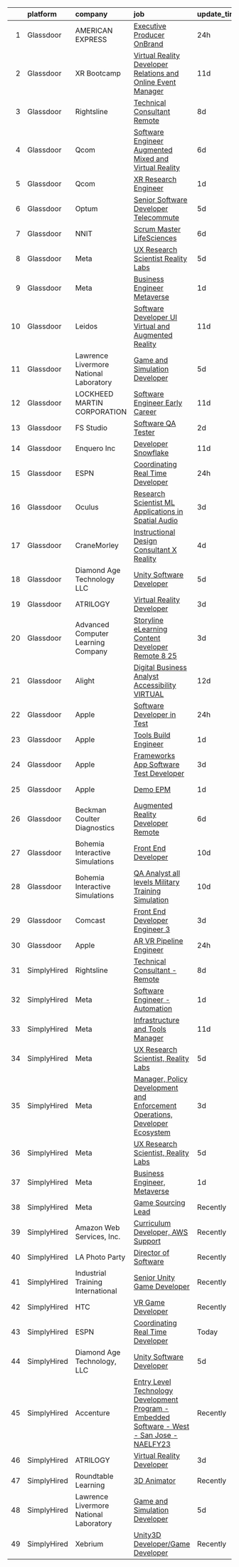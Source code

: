 

|    | platform    | company                                | job                                                                                                                                                                                                                                                                                                                                                                                                                                                                                                                                                                                                                                                                                                                                                                                                                                                                                                                                                                                                                                                                                                                                                                                                                                                                                                                                                                                                                                                                     | update_time   | location                   |
|---:|:------------|:---------------------------------------|:------------------------------------------------------------------------------------------------------------------------------------------------------------------------------------------------------------------------------------------------------------------------------------------------------------------------------------------------------------------------------------------------------------------------------------------------------------------------------------------------------------------------------------------------------------------------------------------------------------------------------------------------------------------------------------------------------------------------------------------------------------------------------------------------------------------------------------------------------------------------------------------------------------------------------------------------------------------------------------------------------------------------------------------------------------------------------------------------------------------------------------------------------------------------------------------------------------------------------------------------------------------------------------------------------------------------------------------------------------------------------------------------------------------------------------------------------------------------|:--------------|:---------------------------|
|  1 | Glassdoor   | AMERICAN EXPRESS                       | [Executive Producer OnBrand](https://www.glassdoor.com/partner/jobListing.htm?pos=102&ao=1110586&s=58&guid=00000182e86b970d931c4c1e38cd25e1&src=GD_JOB_AD&t=SR&vt=w&cs=1_1ff4f556&cb=1661756741792&jobListingId=1008098826742&cpc=87034903B3AB482B&jrtk=3-0-1gbk6n5ptkhop801-1gbk6n5qfi17l800-460bc022720b3b6d--6NYlbfkN0A5nblP0AAnhgopED8_ojjQZxlXcLntPBcvKwP4k1GUfGgSQRbHn3Z5UHu62_hWhZAqB0ZWgZmuKroqlOfyUZ5_J_bJqOI8OmvomWp8rwhP6ED-unPvCmthUUcPWtRAIIWTT7PZeqJosRdrYt6iWLiNCADzdZ-xOXu__vxl17WZs67D7_yHbxteOMRBcICA0kW6VUJW_WFXY-qhJAl19pznx2STZCkRRCjTCKS1V4G4grTL-oe0wOgcmsYS93VFecVTylSqxmK8EYFqnqjZaG4q6z8MGuU5ofufwHsDBiYNWGqbvIy56xOPUCULYqcRQ5vuSFeKJeTz_DSFKmXLe6gZHX409ywUwKe5Aw5V82D4Xtacg0sV2jWGaMPN7KdOLuzvpGj04rnskhfuo2yuT5_oQaapIIU0y2HQZQ1VKtX26DSyIzIpoJ_Scg97DZT34UY%3D)                                                                                                                                                                                                                                                                                                                                                                                                                                                                                                                                                                                                                                                                          | 24h           | Atlanta, GA                |
|  2 | Glassdoor   | XR Bootcamp                            | [Virtual Reality Developer Relations and Online Event Manager](https://www.glassdoor.com/partner/jobListing.htm?pos=114&ao=1136043&s=58&guid=00000182e86b970d931c4c1e38cd25e1&src=GD_JOB_AD&t=SR&vt=w&ea=1&cs=1_31ad64f2&cb=1661756741794&jobListingId=1008076540658&jrtk=3-0-1gbk6n5ptkhop801-1gbk6n5qfi17l800-40360dfe05569299-)                                                                                                                                                                                                                                                                                                                                                                                                                                                                                                                                                                                                                                                                                                                                                                                                                                                                                                                                                                                                                                                                                                                                      | 11d           | Remote                     |
|  3 | Glassdoor   | Rightsline                             | [Technical Consultant   Remote](https://www.glassdoor.com/partner/jobListing.htm?pos=116&ao=1136043&s=58&guid=00000182e86b970d931c4c1e38cd25e1&src=GD_JOB_AD&t=SR&vt=w&ea=1&cs=1_c8ff21e4&cb=1661756741794&jobListingId=1008082533576&jrtk=3-0-1gbk6n5ptkhop801-1gbk6n5qfi17l800-b28c18853c3c68fb-)                                                                                                                                                                                                                                                                                                                                                                                                                                                                                                                                                                                                                                                                                                                                                                                                                                                                                                                                                                                                                                                                                                                                                                     | 8d            | Los Angeles, CA            |
|  4 | Glassdoor   | Qcom                                   | [Software Engineer   Augmented  Mixed and Virtual Reality](https://www.glassdoor.com/partner/jobListing.htm?pos=115&ao=1136043&s=58&guid=00000182e86b970d931c4c1e38cd25e1&src=GD_JOB_AD&t=SR&vt=w&cs=1_6ae7a25a&cb=1661756741794&jobListingId=1008086104832&jrtk=3-0-1gbk6n5ptkhop801-1gbk6n5qfi17l800-f92fa02f8e93d358-)                                                                                                                                                                                                                                                                                                                                                                                                                                                                                                                                                                                                                                                                                                                                                                                                                                                                                                                                                                                                                                                                                                                                               | 6d            | San Diego, CA              |
|  5 | Glassdoor   | Qcom                                   | [XR Research Engineer](https://www.glassdoor.com/partner/jobListing.htm?pos=127&ao=1136043&s=58&guid=00000182e86b970d931c4c1e38cd25e1&src=GD_JOB_AD&t=SR&vt=w&cs=1_4597635a&cb=1661756741795&jobListingId=1008098183548&jrtk=3-0-1gbk6n5ptkhop801-1gbk6n5qfi17l800-a31e3c20962b6759-)                                                                                                                                                                                                                                                                                                                                                                                                                                                                                                                                                                                                                                                                                                                                                                                                                                                                                                                                                                                                                                                                                                                                                                                   | 1d            | San Diego, CA              |
|  6 | Glassdoor   | Optum                                  | [Senior Software Developer   Telecommute](https://www.glassdoor.com/partner/jobListing.htm?pos=124&ao=1136043&s=58&guid=00000182e86b970d931c4c1e38cd25e1&src=GD_JOB_AD&t=SR&vt=w&cs=1_b7d6b144&cb=1661756741794&jobListingId=1008088726558&jrtk=3-0-1gbk6n5ptkhop801-1gbk6n5qfi17l800-766c266b2dee9ff6-)                                                                                                                                                                                                                                                                                                                                                                                                                                                                                                                                                                                                                                                                                                                                                                                                                                                                                                                                                                                                                                                                                                                                                                | 5d            | Plymouth, MN               |
|  7 | Glassdoor   | NNIT                                   | [Scrum Master   LifeSciences](https://www.glassdoor.com/partner/jobListing.htm?pos=128&ao=1136043&s=58&guid=00000182e86b970d931c4c1e38cd25e1&src=GD_JOB_AD&t=SR&vt=w&cs=1_2e5e526e&cb=1661756741795&jobListingId=1008086109303&jrtk=3-0-1gbk6n5ptkhop801-1gbk6n5qfi17l800-c91480660b5e92d1-)                                                                                                                                                                                                                                                                                                                                                                                                                                                                                                                                                                                                                                                                                                                                                                                                                                                                                                                                                                                                                                                                                                                                                                            | 6d            | New Jersey                 |
|  8 | Glassdoor   | Meta                                   | [UX Research Scientist  Reality Labs](https://www.glassdoor.com/partner/jobListing.htm?pos=106&ao=1110586&s=58&guid=00000182e86b970d931c4c1e38cd25e1&src=GD_JOB_AD&t=SR&vt=w&cs=1_913e781d&cb=1661756741793&jobListingId=1008089729891&cpc=3DB599BF2F4828F0&jrtk=3-0-1gbk6n5ptkhop801-1gbk6n5qfi17l800-4859e784e5f8e01f--6NYlbfkN0DYl4UJW4r1Vl7FEn6T9F-rD9lpC-0oMJVSiWjK_MGUd8e8cHXcpv6KPyjLHZEfqkV4p65aMquXS_b1aK8zo375GpybqlQ-VDCS7vwKj_DwDvBYD6nwa0jUxY6r879JQG3fELI1U73N70vemMk_ckBnd80ptS9XF-lGYFgWw4iZ0zZVAyGVLl5VyLKFowWcOdajnNGV-I--hNWwk_2rlHkjQZUodXBU1EG-7Un5osm2J8uDjL6nfBc_HeNX2fItgRxnv4Yw3s4q4VqjaxUFSRtVXepkJU4SDssAPqNRzsPt85QMQF6hbxym9r5nc0PYYNWOlHNBEVwBLkTr7iO7qRosaGzIMpCGoMTHg0RvfCF3g1zZYSOlafRyVwICkObz-AxUPd98vbsgq57oTTp03Fa_KNWfdXo6PROhu5IQ_3yrLKbru3VyncvUWtcv7Xaig6D3vMexNabWpQC0Ze0zkwSy4jdq9T0d5IMVIAXXF5wLqevEgLG8IyWX-fPj4a7PgADfm86-_f2cwdatN7RTFIQA-pnPEkPL0p3nCaSNHkRzREoQotrP3hnlxy5jMGwt3F6lfOYJEM5LcFIDV771vjR7EagV3zIQcwmc_ehAAsWGAm6j9dz-76ePSSEIqsua-ZTNPDBsFEA34LXMIojxWMFgyUgBBYfkyhdjZ5Jpql2_l2wUBhgOTbteXOkxrIqBTpY3wwWKwpMB7QVV9oHtOYVJbwlQh3jDItC8mP2PVEP80Ip2YWMG2qrSVwnIPXeJI50JkY7mrQovOJM7zdhXsc65t6CZ-Uj4eq9dUtzV4hlt_s_IDgFCyEIWBNYSMYBpM0f6Z0Jm_e2T8sCsiKrt03KP6vpoUURAoYrvhsOu_X0ePpCYJ9tNV2_x8WhktnZyuR2Kmz0HN8QNC3AinuEjrpB7FIGU512-ZSGqjXw-TAfa9s7YHJxRAwUPaw3GRG1VxlMFpHqmAP-tXJ6FvI2NtdyOfISszPqLe-HB50GOv07Izb766PU4igWPftq2BL0poE1KAHVybcJzW0jkorHdaKo67bodR1vR92PNsOzeN3JN4uQpH1oEax0uHKRLUYQiwSA%3D) | 5d            | Redmond, WA                |
|  9 | Glassdoor   | Meta                                   | [Business Engineer  Metaverse](https://www.glassdoor.com/partner/jobListing.htm?pos=108&ao=1110586&s=58&guid=00000182e86b970d931c4c1e38cd25e1&src=GD_JOB_AD&t=SR&vt=w&cs=1_b0b5d80b&cb=1661756741793&jobListingId=1008098380622&cpc=A65DF3A704A48F9B&jrtk=3-0-1gbk6n5ptkhop801-1gbk6n5qfi17l800-f74c31323406ede6--6NYlbfkN0DYl4UJW4r1Vl7FEn6T9F-rD9lpC-0oMJVSiWjK_MGUd8e8cHXcpv6KPyjLHZEfqkWOcX9hFWx8hBZJ35vVM6gOPhIq3PQwo91r5nRGltgM-tikUBEzlprCWfFNCLGDtOua8yMqQx-wqUgalNXupcKM3JJCce47PW0xPi_cZSXqwe59jZh0RIuzyvOjD6-Q4Q1FFANAG9kyO7D5GYaxwxODp3c0cAVJ2Pmycho0PubJmYdZW-SvksKMqsCBE5v50SihkdgbPmSihOLnKEGamZQ7hjzZG9uOSMicZ7AjqImfecSCIzdttEYOq-T5N8xb5jpcfLcBBqG1N8Qtzfnvxbqv9je4NiwVtrjBTbed4F4fdnkQNo2FBuDJwitpOkCBqVRs_3bc12QanpUNUVQt5R_eyX-5Uu7O0xwxRGk-bNlv1FiVBT-rjOyWgA7b34U-2DekS91itzv3U5iuU85CaqDHdSSlRDXBB5jlnI1E4vRO8NRcHWYzfJJ_I4JlMaav9paX6mrs-RAtPAKifJYWKVL_1Lb7FyKSe7LiVMz58bvn2_ghdcFeN_cjsJThYFaEzawM1D8l-DujTtF4wVsNkQ4FhwwoR9zCOBtgqh5ejScGMtReESNvzSU_bFx2wygnk3CV6XdvKXXtipxrQ6Zre4ZEq36koJb9hPYA4I9k8Me_o3cwMht3stL3cITW9TG4C8_V7Spt9FS4aA9qW_SWw5LLsswmHOjZmLErMkhVoyFhY3JGx0uq3vuiaV6IEmYTVX1WPrt_FD3k4v2w1VtJ1rWHvqgfIDfFrydvKCU_ZhcQIkAEHJYPB88jnFApKawih4PWsDwIUaKtJYUqr9f_noPJtXU5VaUaXJYEOaIL46TouF3nEghDdC4Erpjfd6sfmU3PgJqjRzQ1u71CwYPRacWWWoONLlxbzKtZmj-RgypLLTb3uC6-SqCkwiaYgINGGe70UcBYD4iOlaw6YgeQ56JFWVtX5MoJSzIw0YqqSNQoeRcAyDxERvZIab1YoR2GjUeJTQI2N_ndBpNcrP48eMRNgvD6K79usF8%3D)                                        | 1d            | Los Angeles, CA            |
| 10 | Glassdoor   | Leidos                                 | [Software Developer   UI  Virtual and Augmented Reality](https://www.glassdoor.com/partner/jobListing.htm?pos=103&ao=1110586&s=58&guid=00000182e86b970d931c4c1e38cd25e1&src=GD_JOB_AD&t=SR&vt=w&cs=1_e0604600&cb=1661756741792&jobListingId=1008077271826&cpc=E773D000C9BC26FA&jrtk=3-0-1gbk6n5ptkhop801-1gbk6n5qfi17l800-00cd903cd62788fc--6NYlbfkN0CZUO70VSdYKA8PR3jfrSh5ljhqJhfDt0PzQCMubt8cRihWbmqO_-Ccw6DGinMZCyJzkaFxd7N7OqMyGmEHSKB1kslckWKLwPCBcZhEd3jGlq5d3SmluoLsMVZyld88sLpr1kDfBznTNAO-J-XdWqpErp3ozdklj28lvMojXzqmC8v906SKc7ml_vEb0uLEss4f1KDV532sR2LxLsFSRrIB3fwIKfUuCGD0XNp7ADhwqvDXvWgIWXp9Egcd4AV9nVKlHYKs-S2d6w1wd4_1JkXbeTSfVKNCRDTbEPn-Ta4jhylY_C1KcTElPN4ImE-5j0ne24NUA-B553uLYxfO5_PXV4SBp2vv9LDR-gIeGqlHkYXWZLhJ4q2_gxGQeC2ufDErVokMM8HNiuJYtYcRqs2lhPYojG84XbE_2FV4aEcCK19MBYDDjhrSXHszMEX0TXSyYCx4FPgiXPPgvSIz6ZKbUUO4d2Fz79CSmO-UWtgeHgKFP6AIdP8lBou_q2aHefr2pTLofv8IUnwG-FnTLjDFY_eVjTWjoQkIk_HCLUVIEilxvGo1NE1B2tq7rvcDRBqWxjo7PJZ2HUEqoCqe8HQ7dPDp1j042wYrC2JV-FCSW87o_q2yAkX0)                                                                                                                                                                                                                                                                                                                                                                                                                                                            | 11d           | Bethesda, MD               |
| 11 | Glassdoor   | Lawrence Livermore National Laboratory | [Game and Simulation Developer](https://www.glassdoor.com/partner/jobListing.htm?pos=121&ao=1136043&s=58&guid=00000182e86b970d931c4c1e38cd25e1&src=GD_JOB_AD&t=SR&vt=w&cs=1_ca3ad7e0&cb=1661756741794&jobListingId=1008088757869&jrtk=3-0-1gbk6n5ptkhop801-1gbk6n5qfi17l800-69fb73c5ec4fe4f1-)                                                                                                                                                                                                                                                                                                                                                                                                                                                                                                                                                                                                                                                                                                                                                                                                                                                                                                                                                                                                                                                                                                                                                                          | 5d            | Livermore, CA              |
| 12 | Glassdoor   | LOCKHEED MARTIN CORPORATION            | [Software Engineer   Early Career](https://www.glassdoor.com/partner/jobListing.htm?pos=125&ao=1136043&s=58&guid=00000182e86b970d931c4c1e38cd25e1&src=GD_JOB_AD&t=SR&vt=w&cs=1_046e6073&cb=1661756741794&jobListingId=1008076386553&jrtk=3-0-1gbk6n5ptkhop801-1gbk6n5qfi17l800-7b2be16490d5325a-)                                                                                                                                                                                                                                                                                                                                                                                                                                                                                                                                                                                                                                                                                                                                                                                                                                                                                                                                                                                                                                                                                                                                                                       | 11d           | Orlando, FL                |
| 13 | Glassdoor   | FS Studio                              | [Software QA Tester](https://www.glassdoor.com/partner/jobListing.htm?pos=112&ao=1136043&s=58&guid=00000182e86b970d931c4c1e38cd25e1&src=GD_JOB_AD&t=SR&vt=w&cs=1_f7c8c900&cb=1661756741794&jobListingId=1008097048153&jrtk=3-0-1gbk6n5ptkhop801-1gbk6n5qfi17l800-b4bf7de5cd4cdc01-)                                                                                                                                                                                                                                                                                                                                                                                                                                                                                                                                                                                                                                                                                                                                                                                                                                                                                                                                                                                                                                                                                                                                                                                     | 2d            | Remote                     |
| 14 | Glassdoor   | Enquero Inc                            | [Developer   Snowflake](https://www.glassdoor.com/partner/jobListing.htm?pos=130&ao=1136043&s=58&guid=00000182e86b970d931c4c1e38cd25e1&src=GD_JOB_AD&t=SR&vt=w&cs=1_587f43b5&cb=1661756741795&jobListingId=1008075563857&jrtk=3-0-1gbk6n5ptkhop801-1gbk6n5qfi17l800-77a577ee7a62de20-)                                                                                                                                                                                                                                                                                                                                                                                                                                                                                                                                                                                                                                                                                                                                                                                                                                                                                                                                                                                                                                                                                                                                                                                  | 11d           | Milpitas, CA               |
| 15 | Glassdoor   | ESPN                                   | [Coordinating Real Time Developer](https://www.glassdoor.com/partner/jobListing.htm?pos=105&ao=1110586&s=58&guid=00000182e86b970d931c4c1e38cd25e1&src=GD_JOB_AD&t=SR&vt=w&cs=1_67258681&cb=1661756741792&jobListingId=1008099703471&cpc=1CBFC3E34E2A31FF&jrtk=3-0-1gbk6n5ptkhop801-1gbk6n5qfi17l800-ec9ac00aa93ed0f3--6NYlbfkN0DAFTyt7pbDCC2JPO79CSdi1dIb81yjczP5qsKcZIxgiYm3-7g-689Ur9xqU8QiYHWliOuVcqmIqya8WKhFVpfsAWydClIqn2uJCpDZjiJkYEjQ32E-XlvrPlmCHWl4NF0AMVA6JhRjwdQ3OTqmDHOlOE0dorIN8T6Gshc0YMpuk0xv_1mqkxnerF1wzVrnVmm9ceF4ytScze0M1N4CQkxaOCNoss-7Qzy7GrXwsci1pj2RS0m9kZhiIFk4wzFjGtl5-tlRaBDmnTnFvJ4lgWKh_adrtTAOwbJL6Vf0eXlohwL3C2iHzGyzdfjPOfoiS-sn_183ZtuvR1ETwI4IAUOQLMt-3XDXCqQPZ3E11l3owRxWnbB8JH-nAkI0ZM3Pr5CncGQo5R1fvuv3Bc76lTfAnNPhbRJXm2Mj3MbXxAJpJkZb5UPPtSIoQ46N8Eh3To8%3D)                                                                                                                                                                                                                                                                                                                                                                                                                                                                                                                                                                                                                                                                    | 24h           | Bristol, CT                |
| 16 | Glassdoor   | Oculus                                 | [Research Scientist   ML Applications in Spatial Audio](https://www.glassdoor.com/partner/jobListing.htm?pos=109&ao=1110586&s=58&guid=00000182e86b970d931c4c1e38cd25e1&src=GD_JOB_AD&t=SR&vt=w&cs=1_c1d10f31&cb=1661756741793&jobListingId=1008095385645&cpc=A65DF3A704A48F9B&jrtk=3-0-1gbk6n5ptkhop801-1gbk6n5qfi17l800-501fcd3211148ab7--6NYlbfkN0DYl4UJW4r1Vl7FEn6T9F-rD9lpC-0oMJVSiWjK_MGUd8e8cHXcpv6KPyjLHZEfqkUAZZDs191ixImTJWIZil0qjRYaN9eUc2Hy4lO3-snSUaqDZ-2Z2b65X-1o_2k_JEsZ3J4k9wNB0LAuFWxiyvHp8EHXzqf5FLZyVm5-7rAgrf2y5jaKuxodsBXen1Va_CKFtAe5WY16BxCPYPktInT3dEAnDpzIQYE-ZwYyXWaY8TdAcepn2nSg5kobjIA1z1l6sPGcac2KtJgiJY0hG6Oyk4xJ1opqAizFGd6ejFrFO6HNhL7bmF2UwQbuL1x9DefATeeVpza5NG3EEOss37u6h2fB1a0eQoWitGgI380M81a_WY2gdo4khGjvaknQUJy4POX7Ad4xDiBWVPz3rowh4lRN2vpsgcGSqd6ZZOorO0a3xa9cmuW5Mo2V_G_bnhHvNRWjX2yXCq6pBN1aNOnkj1WGcWeehilJowqVO86mMzSr2S0tSaoEg95QPvFBkgcAlyXM8EYxTqY5MRjVmQ9RGxmZypqrpdodbQxWCNtxn72H1Wh6UNJKRJYT6LimUVEVE5vw_KNrrMB-yQMaZtHv_K3SAFwrG3bppoF76JB5BOgMV2L3E9QqjEsf14nD3dtlUxy_5SgpseTbZFQHsiBDjIlJGBOWxLDajVTDUFf89wsQakPIJvlUVxBAQLXQwbpwymyHXTTmZ2CFVx17Gg4adeKKn0tp6xHMvx9E0PdsxRZP4zYtD4oI5Dgq-pVaobBjoUxDJSs0t6HNCu2vRZ5fN1SYoNtOblqcnJMVc4CEaPcgzwnkGWd5ESlD6nnCVitZVrOss-VeLmDG5Dck0TaEAv8t43upuWjDZVPZLXqqrTAGXkm8UanepsKGecAaaNDxv0rZqvQC9MslzyfumB-ik35fYsFPFmwkaVOpXklX5uTf4-5UESIu8NAUwbMeZGbegv4Gunn5_XNk_b015gArqb6Y-zEkdBzuxADyzgfRZ2yA0cxtZNKQQY9IkVJEdDeiWu5c22hxj8X8NR33kXDx13EGzVsOTaQ%3D)               | 3d            | Redmond, WA                |
| 17 | Glassdoor   | CraneMorley                            | [Instructional Design Consultant   X Reality](https://www.glassdoor.com/partner/jobListing.htm?pos=123&ao=1136043&s=58&guid=00000182e86b970d931c4c1e38cd25e1&src=GD_JOB_AD&t=SR&vt=w&ea=1&cs=1_c557f660&cb=1661756741794&jobListingId=1008092390901&jrtk=3-0-1gbk6n5ptkhop801-1gbk6n5qfi17l800-64e3d1591b799f1f-)                                                                                                                                                                                                                                                                                                                                                                                                                                                                                                                                                                                                                                                                                                                                                                                                                                                                                                                                                                                                                                                                                                                                                       | 4d            | Remote                     |
| 18 | Glassdoor   | Diamond Age Technology  LLC            | [Unity Software Developer](https://www.glassdoor.com/partner/jobListing.htm?pos=111&ao=1136043&s=58&guid=00000182e86b970d931c4c1e38cd25e1&src=GD_JOB_AD&t=SR&vt=w&ea=1&cs=1_97b0a51c&cb=1661756741793&jobListingId=1008088453056&jrtk=3-0-1gbk6n5ptkhop801-1gbk6n5qfi17l800-b8a552a2794f6c6c-)                                                                                                                                                                                                                                                                                                                                                                                                                                                                                                                                                                                                                                                                                                                                                                                                                                                                                                                                                                                                                                                                                                                                                                          | 5d            | Remote                     |
| 19 | Glassdoor   | ATRILOGY                               | [Virtual Reality Developer](https://www.glassdoor.com/partner/jobListing.htm?pos=101&ao=1110586&s=58&guid=00000182e86b970d931c4c1e38cd25e1&src=GD_JOB_AD&t=SR&vt=w&ea=1&cs=1_4f7b823b&cb=1661756741792&jobListingId=1008094627490&cpc=C3517E2410EFB392&jrtk=3-0-1gbk6n5ptkhop801-1gbk6n5qfi17l800-a7119f71d1a27b94--6NYlbfkN0Coaqwr41TC2LgejnR7Utnytr6GYvK_E0y3WIq7ZdLRae9o-QpJIESlqP3qGLJFeU5vsQmF3Ic_fgJDnP4XcHx4g8cWXgz6e5nwaShTzrgFIhL0GmOP9pMWfKSfFitskYydLkgBCbJaHGGi3Z_RboW1wlAyQfJC3J2dhCh4-GMwJD8BMjFUhvm-9a4WNv7nVF0j5W75Ob1tpzV9_toiUASVsRElXu9ITaU0IH9JCJNQQ8a1n1FC8kFRK-UgteXBhYYoQnXLXwYnOEQ3yTWIoCgqqXl59GhO1rLFud_44zLv-TAq-UmdZe-FBtgR_BfLOSipnJgYKGF_nuc8yUXhTw-8JR-xwIiI2rucN9MDxR4aJmoanPE55jlp2I8LsmbXkUvt6Y4MCvQpDyQXlmXVEHtvb3tSI34gD09IY2PmM4KuhrdL-10CZUzF7YZODYFoWxQ6xRrxbrHTwaYd4le6EML0AX86h23lYZInwBbZBlBKoxTPnrut8gCMrrCPSlGejEaCMVQneK1pTA%3D%3D)                                                                                                                                                                                                                                                                                                                                                                                                                                                                                                                                                                                        | 3d            | Remote                     |
| 20 | Glassdoor   | Advanced Computer Learning Company     | [Storyline eLearning Content Developer  Remote  8 25](https://www.glassdoor.com/partner/jobListing.htm?pos=117&ao=1136043&s=58&guid=00000182e86b970d931c4c1e38cd25e1&src=GD_JOB_AD&t=SR&vt=w&ea=1&cs=1_b64ff0f8&cb=1661756741794&jobListingId=1008094030293&jrtk=3-0-1gbk6n5ptkhop801-1gbk6n5qfi17l800-0e24e286665ac94e-)                                                                                                                                                                                                                                                                                                                                                                                                                                                                                                                                                                                                                                                                                                                                                                                                                                                                                                                                                                                                                                                                                                                                               | 3d            | Remote                     |
| 21 | Glassdoor   | Alight                                 | [Digital Business Analyst   Accessibility   VIRTUAL ](https://www.glassdoor.com/partner/jobListing.htm?pos=129&ao=1136043&s=58&guid=00000182e86b970d931c4c1e38cd25e1&src=GD_JOB_AD&t=SR&vt=w&cs=1_1d7be861&cb=1661756741795&jobListingId=1008074929776&jrtk=3-0-1gbk6n5ptkhop801-1gbk6n5qfi17l800-4b10c927fff60ba8-)                                                                                                                                                                                                                                                                                                                                                                                                                                                                                                                                                                                                                                                                                                                                                                                                                                                                                                                                                                                                                                                                                                                                                    | 12d           | Chicago, IL                |
| 22 | Glassdoor   | Apple                                  | [Software Developer in Test](https://www.glassdoor.com/partner/jobListing.htm?pos=104&ao=1110586&s=58&guid=00000182e86b970d931c4c1e38cd25e1&src=GD_JOB_AD&t=SR&vt=w&cs=1_b55ea8a7&cb=1661756741792&jobListingId=1008098776224&cpc=AC285F3A3ECA6BB0&jrtk=3-0-1gbk6n5ptkhop801-1gbk6n5qfi17l800-e286a9c4103629d1--6NYlbfkN0BvKrLyj5gPmtZO9T8euul8TCxuuKNOtzRJOomxnwSEodTz2Bc-sPZlbtkML8D-m4oM6chSMNtPauCYwbFf1n_EBGg8V5Gb5rzvllvaSF2isnCJLEgagIvIlUQoaOg6WMdd9Yu5KnetQYCJKTqPDdGHnLUypU0thi9dn9nmhdFBHps7w4hAk6GkM8ZUn2hoh-zdXvFNp7X-3rdXz-T5iUKNZRH2SUoFGn_69Y3wET7-BGfPRyL7o0ka1xX87Wr1sqZMQHJlBzj15fmzOfwC6YCgrjFBccjHkuNphNzanK5VjOSca7PseZ9tPfFpJwvIqk7aRDbR_toHfAO2CqDOzv_UFSa90f2IDBvGEI6DVok-0j5uKj4niaMmw2qYQ5krix6lDQnQHV0uYKGiq6mqxtzPAuU4jjxBgDLVUmfwOd0BZbU3_NkfHDM-Px9lHdFDzZPeLRhZ-pvQc-kDgjLHFXjZB0fHAsZzInTiJih8ShgmRJEZnEnDsJ82Q0gXu8W-9zHx4nm9KJ_tRL8ANcW3DEfY4jvMNhIMYhTWnDvjtS-lGOLx9nTYIJFk0DTDlx1XthOmA8Rnlm7HQWvK2PpGScoEPSDlyjL0UlyxE_dOCvGpCVfXFdfg2diT2HCDXFp7X13PlEpctrvaOhxTw1lGytu_57l-uJ0y2QH8e1eFDQofT989ub8H3rJdSP0w4SYy5kU7p6_5zulHqjXa49sdtbN1qcho0W3i1A4S3sHOblrXXfuRQWgFxnZ8zF3Bowuj06F6ynDJ-cMELHs1uudY5iOUoi4sS6s-n2YxFq3uUhdGVeWOwy_sbBlsvk6QcBiA38I_twF-3gdjZASZo8QKn2QwOsXprI4vImXi1HrG1yydYq5UnpLgCDuW6_5tPMmj0XFAu9M9egHd0YQvXPV3HzCljWVxqa3MqH0mYT951qzD0TIqSTe-kArPhZw4k-OxJV3d5s1TuTQAYB3l0TqcF-_Y)                                                                                                                        | 24h           | Boulder, CO                |
| 23 | Glassdoor   | Apple                                  | [Tools Build Engineer](https://www.glassdoor.com/partner/jobListing.htm?pos=107&ao=1110586&s=58&guid=00000182e86b970d931c4c1e38cd25e1&src=GD_JOB_AD&t=SR&vt=w&cs=1_417e5643&cb=1661756741793&jobListingId=1008098069528&cpc=F41FEAB56D215062&jrtk=3-0-1gbk6n5ptkhop801-1gbk6n5qfi17l800-0fc2741f189404ae--6NYlbfkN0BvKrLyj5gPmtZO9T8euul8TCxuuKNOtzRJOomxnwSEodTz2Bc-sPZlbtkML8D-m4qRTKfwrsJjWmzsAwl5SIsrGfJ6G-2dwcCctO3GvbyLWosdIgObV7X6AAPRpPnCB8ezhz6pB1I-EuQm_ST7GixtvdII3y23KGPXOld1vnjOYmuTMcGKINFY0QnBqGxff-xYIiosTN_Klty32ZryVivHCsj5dskSMPGGlKYkeK05_0QHvdA5z6LI4g3qxIHAbnsF-AOm5FDowXwasjmqI2j9uiU3uclhl5eskvmE9mCBI9gfFRbyFl03dZUDt5OA4HVUKITYvEyDy8erADTnPv_T3lDrvx4-vQjITJ7lccRwHtfceEW0PtFGecaAryWd1AlHubQUpprrewkrX9lnJUxWHmXHuJMqDMLpD809fAonJipPy_yU3NVdeSYjfX3N5mSl6YjGQwZWUkjer1vABAf4oTSRkbFVCWl1tA0DzeTBMm1AEce1n6K8Ski19sKaoK1N6pXhBOhydX7oLZqhdKGWHG1Atvg9nMylho7CtjO-ClpSkqfGxlUJhi3Fn4X7xkkYDJSTYzFZn0kttNnoTD2Q6T5bF-4RbF8H7P7DKrhynqsTCvZRCXuNNukxbWL1QRHq1ORVdejC47V37OO7S7GlAEeJMlkKA6xsdb89yXyZB8ldLiN4lfNeM5H1aOtAZU1QR56yxMFzVRWCuF-sa9_xcgkhi132Nb9uR4npCq122gCfErfSUQ_SapGSAbd2GQxaqZLqGiHYciYfm7cYH4SVU-Dne73qTuNm68VaFYoDaruWP7fk5j97egJdEpDAaY7HsrRVM2EDks0FPNMH6LfGJb5U2XSiJ34LOBsGPFg8Oz_w0OahNymD3JelHe3yHPYmnb8kkvTSNc5CTXcWvMwkHTkTh8XBS6PsBb2yfaPSca7N8ezmVP96HBkGR9c_VW0%3D)                                                                                                                                                | 1d            | Boulder, CO                |
| 24 | Glassdoor   | Apple                                  | [Frameworks App Software Test Developer](https://www.glassdoor.com/partner/jobListing.htm?pos=126&ao=1136043&s=58&guid=00000182e86b970d931c4c1e38cd25e1&src=GD_JOB_AD&t=SR&vt=w&cs=1_eced0165&cb=1661756741794&jobListingId=1008095569575&jrtk=3-0-1gbk6n5ptkhop801-1gbk6n5qfi17l800-08fcab7ba507e89f-)                                                                                                                                                                                                                                                                                                                                                                                                                                                                                                                                                                                                                                                                                                                                                                                                                                                                                                                                                                                                                                                                                                                                                                 | 3d            | Cupertino, CA              |
| 25 | Glassdoor   | Apple                                  | [Demo EPM](https://www.glassdoor.com/partner/jobListing.htm?pos=118&ao=1136043&s=58&guid=00000182e86b970d931c4c1e38cd25e1&src=GD_JOB_AD&t=SR&vt=w&cs=1_47a071f2&cb=1661756741794&jobListingId=1008098176029&jrtk=3-0-1gbk6n5ptkhop801-1gbk6n5qfi17l800-f70d1beeda9bdb4a-)                                                                                                                                                                                                                                                                                                                                                                                                                                                                                                                                                                                                                                                                                                                                                                                                                                                                                                                                                                                                                                                                                                                                                                                               | 1d            | Los Angeles, CA            |
| 26 | Glassdoor   | Beckman Coulter Diagnostics            | [Augmented Reality Developer   Remote](https://www.glassdoor.com/partner/jobListing.htm?pos=113&ao=1136043&s=58&guid=00000182e86b970d931c4c1e38cd25e1&src=GD_JOB_AD&t=SR&vt=w&cs=1_1bb7f111&cb=1661756741794&jobListingId=1008087472210&jrtk=3-0-1gbk6n5ptkhop801-1gbk6n5qfi17l800-8eaeb65448d4c5a8-)                                                                                                                                                                                                                                                                                                                                                                                                                                                                                                                                                                                                                                                                                                                                                                                                                                                                                                                                                                                                                                                                                                                                                                   | 6d            | New York, NY               |
| 27 | Glassdoor   | Bohemia Interactive Simulations        | [Front End Developer](https://www.glassdoor.com/partner/jobListing.htm?pos=120&ao=1136043&s=58&guid=00000182e86b970d931c4c1e38cd25e1&src=GD_JOB_AD&t=SR&vt=w&ea=1&cs=1_211a2f57&cb=1661756741794&jobListingId=1008079811370&jrtk=3-0-1gbk6n5ptkhop801-1gbk6n5qfi17l800-53a20cdc08c35093-)                                                                                                                                                                                                                                                                                                                                                                                                                                                                                                                                                                                                                                                                                                                                                                                                                                                                                                                                                                                                                                                                                                                                                                               | 10d           | Pittsburgh, PA             |
| 28 | Glassdoor   | Bohemia Interactive Simulations        | [QA Analyst  all levels    Military Training Simulation](https://www.glassdoor.com/partner/jobListing.htm?pos=119&ao=1136043&s=58&guid=00000182e86b970d931c4c1e38cd25e1&src=GD_JOB_AD&t=SR&vt=w&ea=1&cs=1_7b1f2528&cb=1661756741794&jobListingId=1008079811378&jrtk=3-0-1gbk6n5ptkhop801-1gbk6n5qfi17l800-470b1a2d411ad420-)                                                                                                                                                                                                                                                                                                                                                                                                                                                                                                                                                                                                                                                                                                                                                                                                                                                                                                                                                                                                                                                                                                                                            | 10d           | Orlando, FL                |
| 29 | Glassdoor   | Comcast                                | [Front End Developer  Engineer 3](https://www.glassdoor.com/partner/jobListing.htm?pos=122&ao=1136043&s=58&guid=00000182e86b970d931c4c1e38cd25e1&src=GD_JOB_AD&t=SR&vt=w&cs=1_72be6ece&cb=1661756741794&jobListingId=1008094890123&jrtk=3-0-1gbk6n5ptkhop801-1gbk6n5qfi17l800-46eb9514d37b173a-)                                                                                                                                                                                                                                                                                                                                                                                                                                                                                                                                                                                                                                                                                                                                                                                                                                                                                                                                                                                                                                                                                                                                                                        | 3d            | Philadelphia, PA           |
| 30 | Glassdoor   | Apple                                  | [AR VR Pipeline Engineer](https://www.glassdoor.com/partner/jobListing.htm?pos=110&ao=1110586&s=58&guid=00000182e86b970d931c4c1e38cd25e1&src=GD_JOB_AD&t=SR&vt=w&cs=1_18d63599&cb=1661756741793&jobListingId=1008098776203&cpc=3BA4CE39D5B5DEF5&jrtk=3-0-1gbk6n5ptkhop801-1gbk6n5qfi17l800-37d3f44eddb0a274--6NYlbfkN0BvKrLyj5gPmtZO9T8euul8TCxuuKNOtzRJOomxnwSEodTz2Bc-sPZl1dBMH13w-jNyHP0Om-VrHWcavU355G-oKSpAyNj69XAmoL346cBjjMT_dVZkJOu0Wz07ZDuDH3gZvTAoGrcm64fzSyXUWVMnPCt4F6J21sxLttMJC04acm7zkk82wLqj1hH1kwls3RJxh-NhhFuGItsNU6M8X9RURGZMst8kKXm8OVIRzlwjqw7Tz-CYo4lyp72M86FOoaL9yyoH49Zifee0ZxCpdrYPRoxE_TW2Xo-NLl1x_9Neojwxz_zaFtBS_KpRW28c8ew4LP8WJ9IqizOo_IIJVLxce25J_-mFPgWxvAlIJfWapmYl0GqqVQ-jV1d5MEvdTFR8kLdgZpQLkVYcVXHsf6LrvA4djDvGIMBOc28EvSC85uYPgJRuOiqUEbDhbuMgNYhfvsqYxv5cgwVsCAFoBiOAwN8WoUQLzP6PxiEMImYj4zgPmgMv-nVDt_z6wGBVYSFj6BC5ssRsuCKyu6BlMOCukVunmxX2hjzhA_PEviM3q1vA2_r3BsM5tjJSDBtd5pZRQJddBTDDPvEGTVlbsaPjlyQJyNsl6VhoIp4PUijZ7DWftR2aR52DsuoHuNKoEcJT2R31FXpjBdm7tVqbw30F1mLt2w0r5-oD0p651Z-qxGHR25joV4UigOWcoc9-Z-g7szYpVEuL53TTqPfhvUWW9V5SNUNfHEAfC78AHFbJFAcxU1GsXjp741eDitcBV0Vh2C9coLdVnBQpan1dyTc_FFfWusrrwfgVoT__fobLq1aM50rBtZB70cWQ7dk2HPoSNZ6mzX_Yy0_we83E_SZ6Scoyt-wbkrZSISEh0cwfLrsQpjMXfM6nJhxB7k4cxxZoCaYMq2-33rmwo8Wwit5FirzjwrG9G8D8X2LORr3mKi1LpWWAMNzy6aYmPW_9kk8v5rzB11qN_A%3D%3D)                                                                                                                               | 24h           | Seattle, WA                |
| 31 | SimplyHired | Rightsline                             | [Technical Consultant - Remote](https://www.simplyhired.com/job/O1YEjbT-OffG_BwZZLDDR_MXR4qqjlBM_OSXUD7ABebGyUjYRzDpOg?q=virtual+reality+developer)                                                                                                                                                                                                                                                                                                                                                                                                                                                                                                                                                                                                                                                                                                                                                                                                                                                                                                                                                                                                                                                                                                                                                                                                                                                                                                                     | 8d            | Los Angeles, CA            |
| 32 | SimplyHired | Meta                                   | [Software Engineer - Automation](https://www.simplyhired.com/job/tKWJYICyx-q1dd1AJL0Y9odf9O7KCozS9odyITbWatck_NxP-AdA9A?q=virtual+reality+developer)                                                                                                                                                                                                                                                                                                                                                                                                                                                                                                                                                                                                                                                                                                                                                                                                                                                                                                                                                                                                                                                                                                                                                                                                                                                                                                                    | 1d            | Burlingame, CA             |
| 33 | SimplyHired | Meta                                   | [Infrastructure and Tools Manager](https://www.simplyhired.com/job/zDHWnWqTVU2rGrj94j8RYWo4c69jB0KKMPEojUclqgnrVv1fryR4iw?q=virtual+reality+developer)                                                                                                                                                                                                                                                                                                                                                                                                                                                                                                                                                                                                                                                                                                                                                                                                                                                                                                                                                                                                                                                                                                                                                                                                                                                                                                                  | 11d           | Menlo Park, CA             |
| 34 | SimplyHired | Meta                                   | [UX Research Scientist, Reality Labs](https://www.simplyhired.com/job/HdbrqTedWcU9RrkjPWszDG-qgXh6HMf1dYbFi_aqVLcrXIXkyTj5OQ?q=virtual+reality+developer)                                                                                                                                                                                                                                                                                                                                                                                                                                                                                                                                                                                                                                                                                                                                                                                                                                                                                                                                                                                                                                                                                                                                                                                                                                                                                                               | 5d            | Remote                     |
| 35 | SimplyHired | Meta                                   | [Manager, Policy Development and Enforcement Operations, Developer Ecosystem](https://www.simplyhired.com/job/H2SXKDEaafevb7ZO2wjVEvBSXBXUdtav5opjsesT2UfUQaQ03-iwmg?q=virtual+reality+developer)                                                                                                                                                                                                                                                                                                                                                                                                                                                                                                                                                                                                                                                                                                                                                                                                                                                                                                                                                                                                                                                                                                                                                                                                                                                                       | 3d            | Burlingame, CA +1 location |
| 36 | SimplyHired | Meta                                   | [UX Research Scientist, Reality Labs](https://www.simplyhired.com/job/ElVrVZi70NKCRjXzfh5h6bdrdkhESO601wNGEBrtAOu-P_5WYkvicw?q=virtual+reality+developer)                                                                                                                                                                                                                                                                                                                                                                                                                                                                                                                                                                                                                                                                                                                                                                                                                                                                                                                                                                                                                                                                                                                                                                                                                                                                                                               | 5d            | Remote +4 locations        |
| 37 | SimplyHired | Meta                                   | [Business Engineer, Metaverse](https://www.simplyhired.com/job/hqGeU45PYb4e5olkw1G40L8TKDntFvpsh_Yi9LU8tOTt43eb5wFTwQ?q=virtual+reality+developer)                                                                                                                                                                                                                                                                                                                                                                                                                                                                                                                                                                                                                                                                                                                                                                                                                                                                                                                                                                                                                                                                                                                                                                                                                                                                                                                      | 1d            | San Francisco, CA          |
| 38 | SimplyHired | Meta                                   | [Game Sourcing Lead](https://www.simplyhired.com/job/ipEOGGLLgA5_22Kn5GsXULp4P4AWcyTuGBXwd40FD9w0WQqDKVyFaw?q=virtual+reality+developer)                                                                                                                                                                                                                                                                                                                                                                                                                                                                                                                                                                                                                                                                                                                                                                                                                                                                                                                                                                                                                                                                                                                                                                                                                                                                                                                                | Recently      | Remote                     |
| 39 | SimplyHired | Amazon Web Services, Inc.              | [Curriculum Developer, AWS Support](https://www.simplyhired.com/job/VJ2mxpB_C3RiZ9WEdGHt_L8L7tDgh2uUlbSQc1Inzt2mb5hjGzhRXQ?q=virtual+reality+developer)                                                                                                                                                                                                                                                                                                                                                                                                                                                                                                                                                                                                                                                                                                                                                                                                                                                                                                                                                                                                                                                                                                                                                                                                                                                                                                                 | Recently      | Remote                     |
| 40 | SimplyHired | LA Photo Party                         | [Director of Software](https://www.simplyhired.com/job/5VX_3D2yTSz4OOS3OLYOiOg2AsK4CH6LtS-nSKVqDex-TK0qndSRxg?q=virtual+reality+developer)                                                                                                                                                                                                                                                                                                                                                                                                                                                                                                                                                                                                                                                                                                                                                                                                                                                                                                                                                                                                                                                                                                                                                                                                                                                                                                                              | Recently      | Glendale, CA               |
| 41 | SimplyHired | Industrial Training International      | [Senior Unity Game Developer](https://www.simplyhired.com/job/yohEYukqEEXtlBGpGaAiiW8JwOzTv6ZGpzDsptcdPyEe3RODK6lIsQ?q=virtual+reality+developer)                                                                                                                                                                                                                                                                                                                                                                                                                                                                                                                                                                                                                                                                                                                                                                                                                                                                                                                                                                                                                                                                                                                                                                                                                                                                                                                       | Recently      | Remote +2 locations        |
| 42 | SimplyHired | HTC                                    | [VR Game Developer](https://www.simplyhired.com/job/2pf63Ve6Gqz-fUtg9Xn9cnNmf2QO-7qlhrgvte6sKYdT-r1244ZvKA?q=virtual+reality+developer)                                                                                                                                                                                                                                                                                                                                                                                                                                                                                                                                                                                                                                                                                                                                                                                                                                                                                                                                                                                                                                                                                                                                                                                                                                                                                                                                 | Recently      | United States              |
| 43 | SimplyHired | ESPN                                   | [Coordinating Real Time Developer](https://www.simplyhired.com/job/-8CAxfo-_X2hnfOKnlLBZBLekvMNzuSy6OX9-jybOqNu8SpBjVSDDw?q=virtual+reality+developer)                                                                                                                                                                                                                                                                                                                                                                                                                                                                                                                                                                                                                                                                                                                                                                                                                                                                                                                                                                                                                                                                                                                                                                                                                                                                                                                  | Today         | Bristol, CT                |
| 44 | SimplyHired | Diamond Age Technology, LLC            | [Unity Software Developer](https://www.simplyhired.com/job/szG4Cdx2Vmfmo67jjjGXipl2AzQB9IBwwpeub1RZj2pS4UebFOjgRA?q=virtual+reality+developer)                                                                                                                                                                                                                                                                                                                                                                                                                                                                                                                                                                                                                                                                                                                                                                                                                                                                                                                                                                                                                                                                                                                                                                                                                                                                                                                          | 5d            | Remote                     |
| 45 | SimplyHired | Accenture                              | [Entry Level Technology Development Program - Embedded Software - West - San Jose - NAELFY23](https://www.simplyhired.com/job/JG4d34fDGPLte-UbC2xw33GOiyVbJfbvZL5nzpPpag81pkI3rgGU3Q?q=virtual+reality+developer)                                                                                                                                                                                                                                                                                                                                                                                                                                                                                                                                                                                                                                                                                                                                                                                                                                                                                                                                                                                                                                                                                                                                                                                                                                                       | Recently      | San Jose, CA               |
| 46 | SimplyHired | ATRILOGY                               | [Virtual Reality Developer](https://www.simplyhired.com/job/l39wUgUo6OUwSsuPvaVxf1gLaE5FuHcyqVHUxx5YQGwg_Eml0Sof_g?q=virtual+reality+developer)                                                                                                                                                                                                                                                                                                                                                                                                                                                                                                                                                                                                                                                                                                                                                                                                                                                                                                                                                                                                                                                                                                                                                                                                                                                                                                                         | 3d            | Remote                     |
| 47 | SimplyHired | Roundtable Learning                    | [3D Animator](https://www.simplyhired.com/job/T9GpDvhm7QjKQNu7V-ZrnOI1vyzHqnTSq3KNV9-2lv9EHxacbPrCGA?q=virtual+reality+developer)                                                                                                                                                                                                                                                                                                                                                                                                                                                                                                                                                                                                                                                                                                                                                                                                                                                                                                                                                                                                                                                                                                                                                                                                                                                                                                                                       | Recently      | Chagrin Falls, OH          |
| 48 | SimplyHired | Lawrence Livermore National Laboratory | [Game and Simulation Developer](https://www.simplyhired.com/job/zh4ty15gSUHHoW-pmw-PO_lbCuq-sM37ba1--Ucn72_uGJccthUfmA?q=virtual+reality+developer)                                                                                                                                                                                                                                                                                                                                                                                                                                                                                                                                                                                                                                                                                                                                                                                                                                                                                                                                                                                                                                                                                                                                                                                                                                                                                                                     | 5d            | Livermore, CA              |
| 49 | SimplyHired | Xebrium                                | [Unity3D Developer/Game Developer](https://www.simplyhired.com/job/YuUbm78xBqflz-omGH2qI3qNYNDhQatwxs8NlQ5gujkRGKlVBxr80Q?q=virtual+reality+developer)                                                                                                                                                                                                                                                                                                                                                                                                                                                                                                                                                                                                                                                                                                                                                                                                                                                                                                                                                                                                                                                                                                                                                                                                                                                                                                                  | Recently      | San Jose, CA               |